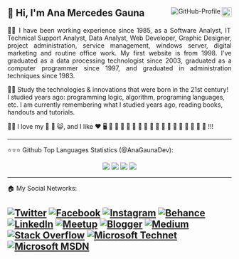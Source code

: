 <div>  
<a href="https://github.com/anagaunadev"><img src="https://img.shields.io/github/followers/anagaunadev?label=follow&style=social&link=https://www.github.com/anagaunadev/" height="22" title="Follow me" align="right" alt="GitHub-Followers"></a> <img src="https://komarev.com/ghpvc/?username=anagaunadev&label=Profile%20views&color=0e75b6&style=flat-square&color=yellow&link=https://www.github.com/anagaunadev/" title="Profile views" align="right" alt="GitHub-Profile"/> 

👩 Hi, I'm Ana Mercedes Gauna 
---
  
<p align="justify"> 
👩‍💼 I have been working experience since 1985, as a Software Analyst, IT Technical Support Analyst, Data Analyst, Web Developer, Graphic Designer, project administration, service management, windows server, digital marketing and routine office work. My first website is from 1998. I've graduated as a data processing technologist since 2003, graduated as a computer programmer since 1997, and graduated in administration techniques since 1983.

👩‍🎓 Study the technologies & innovations that were born in the 21st century! I studied years ago: programming logic, algorithm, programing languages, etc. I am currently remembering what I studied years ago, reading books, handouts and tutorials. 
  
👩‍👧 I love my 👧 🐶 😺, and I like ❤️ 🖥️ 🎵 🎦 🎄 🌹 🥞 🍫 🍓 🥤 🍇 🍊 🥓 🍔 🍕 🌭 🍦 🧁 🍰 !!!
 
</p>

  
---
⭐⭐⭐ Github Top Languages Statistics (@AnaGaunaDev):

<p align = "center">
  
<img src="https://github-readme-streak-stats.herokuapp.com/?user=anagaunadev&theme=default"> 

<img src="https://github-readme-stats.vercel.app/api/top-langs/?username=anagaunadev&layout=compact&langs_count=30&theme=default">   

<img src="https://github-profile-summary-cards.vercel.app/api/cards/repos-per-language?&username=anagaunadev&theme=default">
  
<img src="https://github-profile-summary-cards.vercel.app/api/cards/most-commit-language?&username=anagaunadev&theme=default">

</p>
 
---
🏠 My Social Networks: <br />

<a href="https://www.twitter.com/anagaunatech/"> ![Twitter](https://img.shields.io/badge/Twitter-%231DA1F2.svg?style=for-the-badge&logo=Twitter&logoColor=white)</a>
<a href="https://www.facebook.com/anagaunatech/"> ![Facebook](https://img.shields.io/badge/Facebook-%231877F2.svg?style=for-the-badge&logo=Facebook&logoColor=white)</a>
<a href="https://www.instagram.com/anagaunatech/"> ![Instagram](https://img.shields.io/badge/Instagram-%23E4405F.svg?style=for-the-badge&logo=Instagram&logoColor=white)</a>
<a href="https://www.behance.net/amgauna/"> ![Behance](https://img.shields.io/badge/Behance-1769ff?style=for-the-badge&logo=behance&logoColor=white)</a>
<a href="https://www.linkedin.com/in/amgauna/"> ![LinkedIn](https://img.shields.io/badge/Linkedin-%230077B5.svg?style=for-the-badge&logo=Linkedin&logoColor=white)</a>
<a href="https://www.meetup.com/pt-BR/members/224719753/"> ![Meetup](https://img.shields.io/badge/Meetup-f64363?style=for-the-badge&logo=meetup&logoColor=white)</a>
<a href="https://mulhertech.blogspot.com"> ![Blogger](https://img.shields.io/badge/Blogger-FF5722?style=for-the-badge&logo=blogger&logoColor=white)</a>
<a href="https://medium.com/@anagauna"> ![Medium](https://img.shields.io/badge/Medium-12100E?style=for-the-badge&logo=medium&logoColor=white)</a>
<a href="https://stackoverflow.com/users/story/13494129/">![Stack Overflow](https://img.shields.io/badge/-Stackoverflow-FE7A16?style=for-the-badge&logo=stack-overflow&logoColor=white)</a>
<a href="https://social.technet.microsoft.com/profile/ana%20mercedes%20gauna/"> ![Microsoft Technet](https://img.shields.io/badge/Microsoft%20Tecnet-0078D4?style=for-the-badge&logo=microsoft&logoColor=white)</a>
<a href="https://social.msdn.microsoft.com/profile/ana%20mercedes%20gauna/?ws=usercard-hover"> ![Microsoft MSDN](https://img.shields.io/badge/Microsoft%20MSDN-0078D4?style=for-the-badge&logo=microsoft&logoColor=white)</a>
---  
